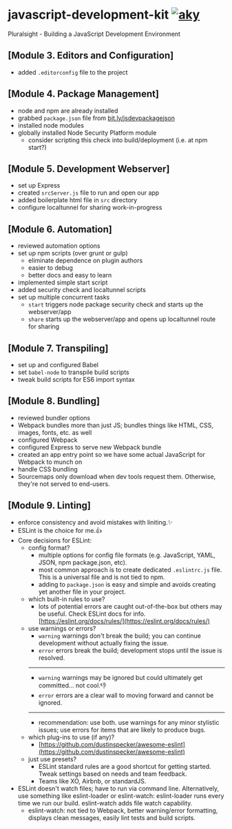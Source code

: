 # javascript-development-kit [![aky](https://img.shields.io/badge/👍-fantastic-brightgreen.svg?style=flat-square)](https://cdnjs.com/libraries/jquery)
Pluralsight - Building a JavaScript Development Environment

## [Module 3. Editors and Configuration]
- added `.editorconfig` file to the project

## [Module 4. Package Management]
- node and npm are already installed
- grabbed `package.json` file from [bit.ly/jsdevpackagejson](http://bit.ly/jsdevpackagejson)
- installed node modules
- globally installed Node Security Platform module
  - consider scripting this check into build/deployment (i.e. at npm start?)

## [Module 5. Development Webserver]
- set up Express
- created `srcServer.js` file to run and open our app
- added boilerplate html file in `src` directory
- configure localtunnel for sharing work-in-progress

## [Module 6. Automation]
- reviewed automation options
- set up npm scripts (over grunt or gulp)
  - eliminate dependence on plugin authors
  - easier to debug
  - better docs and easy to learn
- implemented simple start script
- added security check and localtunnel scripts
- set up multiple concurrent tasks
  - `start` triggers node package security check and starts up the webserver/app
  - `share` starts up the webserver/app and opens up localtunnel route for sharing

## [Module 7. Transpiling]
- set up and configured Babel
- set `babel-node` to transpile build scripts
- tweak build scripts for ES6 import syntax

## [Module 8. Bundling]
- reviewed bundler options
- Webpack bundles more than just JS; bundles things like HTML, CSS, images, fonts, etc. as well
- configured Webpack
- configured Express to serve new Webpack bundle
- created an app entry point so we have some actual JavaScript for Webpack to munch on
- handle CSS bundling
- Sourcemaps only download when dev tools request them. Otherwise, they're not served to end-users.

## [Module 9. Linting]
- enforce consistency and avoid mistakes with liniting.✨
- ESLint is the choice for me.👍
- Core decisions for ESLint:
  - config format?
    - multiple options for config file formats (e.g. JavaScript, YAML, JSON, npm package.json, etc).
    - most common approach is to create dedicated `.eslintrc.js` file. This is a universal file and is not tied to npm.
    - adding to `package.json` is easy and simple and avoids creating yet another file in your project.
  - which built-in rules to use?
    - lots of potential errors are caught out-of-the-box but others may be useful. Check ESLint docs for info. [https://eslint.org/docs/rules/](https://eslint.org/docs/rules/)
  - use warnings or errors?
    - `warning` warnings don't break the build; you can continue development without actually fixing the issue.
    - `error` errors break the build; development stops until the issue is resolved.
    - --------
    - `warning` warnings may be ignored but could ultimately get committed... not cool.👎
    - `error` errors are a clear wall to moving forward and cannot be ignored.
    - --------
    - recommendation: use both. use warnings for any minor stylistic issues; use errors for items that are likely to produce bugs.
  - which plug-ins to use (if any)?
    - [https://github.com/dustinspecker/awesome-eslint](https://github.com/dustinspecker/awesome-eslint)
  - just use presets?
    - ESLint standard rules are a good shortcut for getting started. Tweak settings based on needs and team feedback.
    - Teams like XO, Airbnb, or standardJS.
- ESLint doesn't watch files; have to run via command line. Alternatively, use something like eslint-loader or eslint-watch: eslint-loader runs every time we run our build. eslint-watch adds file watch capability.
  - eslint-watch: not tied to Webpack, better warning/error formatting, displays clean messages, easily lint tests and build scripts.
